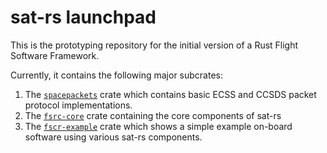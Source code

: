 sat-rs launchpad
=========

This is the prototyping repository for the initial version of a
Rust Flight Software Framework.

Currently, it contains the following major subcrates:

1. The [`spacepackets`](https://egit.irs.uni-stuttgart.de/rust/spacepackets) crate which contains
   basic ECSS and CCSDS packet protocol implementations.
2. The [`fsrc-core`](https://egit.irs.uni-stuttgart.de/rust/fsrc-launchpad/src/branch/main/fsrc-core)
   crate containing the core components of sat-rs
3. The [`fscr-example`](https://egit.irs.uni-stuttgart.de/rust/fsrc-launchpad/src/branch/main/fsrc-example)
   crate which shows a simple example on-board software using various sat-rs components.
